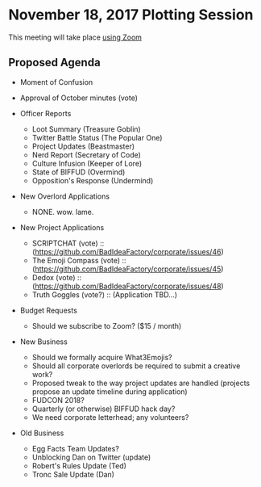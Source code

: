 # November 18, 2017 Plotting Session

This meeting will take place [using Zoom](https://zoom.us/s/402379665)

## Proposed Agenda

- Moment of Confusion

- Approval of October minutes (vote)

- Officer Reports
    - Loot Summary (Treasure Goblin)
    - Twitter Battle Status (The Popular One)
    - Project Updates (Beastmaster)
    - Nerd Report (Secretary of Code)
    - Culture Infusion (Keeper of Lore)
    - State of BIFFUD (Overmind)
    - Opposition's Response (Undermind)

- New Overlord Applications
    - NONE. wow. lame.

- New Project Applications
    - SCRIPTCHAT (vote) :: (https://github.com/BadIdeaFactory/corporate/issues/46)
    - The Emoji Compass (vote) :: (https://github.com/BadIdeaFactory/corporate/issues/45)
    - Dedox (vote) :: (https://github.com/BadIdeaFactory/corporate/issues/48)
    - Truth Goggles (vote?) :: (Application TBD...)

- Budget Requests
    - Should we subscribe to Zoom? ($15 / month)

- New Business
    - Should we formally acquire What3Emojis?
    - Should all corporate overlords be required to submit a creative work?
    - Proposed tweak to the way project updates are handled (projects propose an update timeline during application)
    - FUDCON 2018?
    - Quarterly (or otherwise) BIFFUD hack day?
    - We need corporate letterhead; any volunteers?

- Old Business
    - Egg Facts Team Updates?
    - Unblocking Dan on Twitter (update)
    - Robert's Rules Update (Ted)
    - Tronc Sale Update (Dan)
